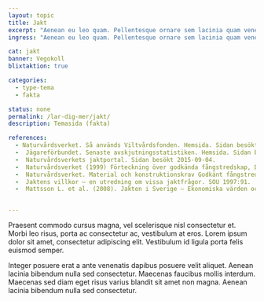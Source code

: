 ```yaml
---
layout: topic
title: Jakt
excerpt: "Aenean eu leo quam. Pellentesque ornare sem lacinia quam venenatis vestibulum."
ingress: "Aenean eu leo quam. Pellentesque ornare sem lacinia quam venenatis vestibulum. Aenean eu leo quam. Pellentesque ornare sem lacinia quam venenatis vestibulum."

cat: jakt
banner: Vegokoll
blixtaktion: true

categories:
  - type-tema
  - fakta

status: none
permalink: /lar-dig-mer/jakt/
description: Temasida (fakta)

references:
  - Naturvårdsverket. Så används Viltvårdsfonden. Hemsida. Sidan besökt 2015-09-04.
  -  Jägareförbundet. Senaste avskjutningsstatistiken. Hemsida. Sidan besökt 2015-09-08.
  -  Naturvårdsverkets jaktportal. Sidan besökt 2015-09-04.
  -  Naturvårdsverket (1999) Förteckning över godkända fångstredskap, Dnr 417- 1300-99 Nf.
  -  Naturvårdsverket. Material och konstruktionskrav Godkänt fångstredskap nr S 15. Fångstanordning Ripsnara.
  -  Jaktens villkor – en utredning om vissa jaktfrågor. SOU 1997:91.
  -  Mattsson L. et al. (2008). Jakten i Sverige – Ekonomiska värden och attityder jaktåret 2005/06. Rapport från Adaptiv förvaltning av vilt och fisk, nr. 1. (Se avsnitt 4.3 Viltets jaktvärde – storlek och beståndsdelar)


---
```


Praesent commodo cursus magna, vel scelerisque nisl consectetur et. Morbi leo risus, porta ac consectetur ac, vestibulum at eros. Lorem ipsum dolor sit amet, consectetur adipiscing elit. Vestibulum id ligula porta felis euismod semper.

Integer posuere erat a ante venenatis dapibus posuere velit aliquet. Aenean lacinia bibendum nulla sed consectetur. Maecenas faucibus mollis interdum. Maecenas sed diam eget risus varius blandit sit amet non magna. Aenean lacinia bibendum nulla sed consectetur.
